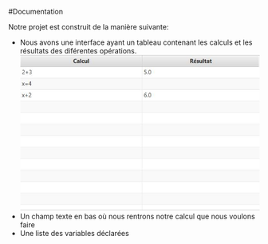 #Documentation

Notre projet est construit de la manière suivante:
- Nous avons une interface ayant un tableau contenant les calculs et les résultats des diférentes opérations.
  ![Tableau des calculs](/images/table.JPG)
- Un champ texte en bas où nous rentrons notre calcul que nous voulons faire
- Une liste des variables déclarées 